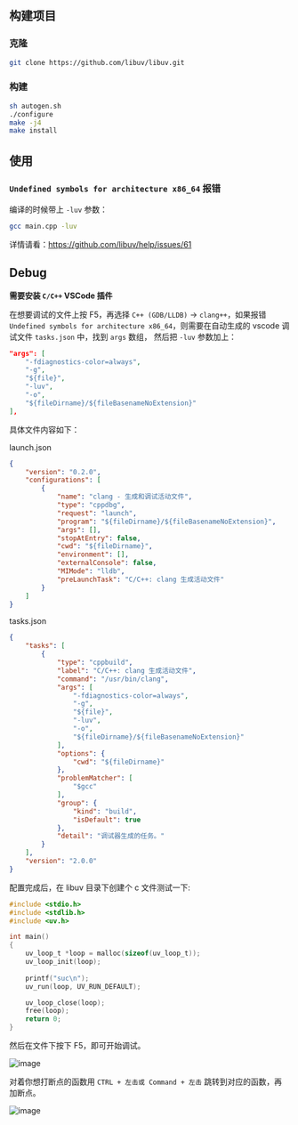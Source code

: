 ## 构建项目
### 克隆
```bash
git clone https://github.com/libuv/libuv.git
```
### 构建
```bash
sh autogen.sh
./configure
make -j4
make install
```

## 使用
### `Undefined symbols for architecture x86_64` 报错
编译的时候带上 `-luv` 参数：
```bash
gcc main.cpp -luv
```
详情请看：https://github.com/libuv/help/issues/61

## Debug
**需要安装 `C/C++` VSCode 插件**

在想要调试的文件上按 F5，再选择 `C++ (GDB/LLDB)` -> `clang++`，如果报错 `Undefined symbols for architecture x86_64`，则需要在自动生成的 vscode 调试文件 `tasks.json` 中，找到 `args` 数组， 然后把 `-luv` 参数加上：
```json
"args": [
    "-fdiagnostics-color=always",
    "-g",
    "${file}",
    "-luv",
    "-o",
    "${fileDirname}/${fileBasenameNoExtension}"
],
```
具体文件内容如下：

launch.json
```json
{
    "version": "0.2.0",
    "configurations": [
        {
            "name": "clang - 生成和调试活动文件",
            "type": "cppdbg",
            "request": "launch",
            "program": "${fileDirname}/${fileBasenameNoExtension}",
            "args": [],
            "stopAtEntry": false,
            "cwd": "${fileDirname}",
            "environment": [],
            "externalConsole": false,
            "MIMode": "lldb",
            "preLaunchTask": "C/C++: clang 生成活动文件"
        }
    ]
}
```
tasks.json
```json
{
    "tasks": [
        {
            "type": "cppbuild",
            "label": "C/C++: clang 生成活动文件",
            "command": "/usr/bin/clang",
            "args": [
                "-fdiagnostics-color=always",
                "-g",
                "${file}",
                "-luv",
                "-o",
                "${fileDirname}/${fileBasenameNoExtension}"
            ],
            "options": {
                "cwd": "${fileDirname}"
            },
            "problemMatcher": [
                "$gcc"
            ],
            "group": {
                "kind": "build",
                "isDefault": true
            },
            "detail": "调试器生成的任务。"
        }
    ],
    "version": "2.0.0"
}
```
配置完成后，在 libuv 目录下创建个 c 文件测试一下:
```c
#include <stdio.h>
#include <stdlib.h>
#include <uv.h>

int main()
{
    uv_loop_t *loop = malloc(sizeof(uv_loop_t));
    uv_loop_init(loop);
    
    printf("suc\n");
    uv_run(loop, UV_RUN_DEFAULT);

    uv_loop_close(loop);
    free(loop);
    return 0;
}
```
然后在文件下按下 F5，即可开始调试。

![image](https://user-images.githubusercontent.com/22117876/141145126-49e51703-0529-452c-adc7-cc37811429b3.png)

对着你想打断点的函数用 `CTRL + 左击或 Command + 左击` 跳转到对应的函数，再加断点。

![image](https://user-images.githubusercontent.com/22117876/141145459-5d700e7e-ac46-4c64-8aba-6f3f0314e07b.png)
